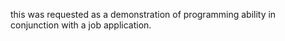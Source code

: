 this was requested as a demonstration of programming ability in conjunction with a job application.
